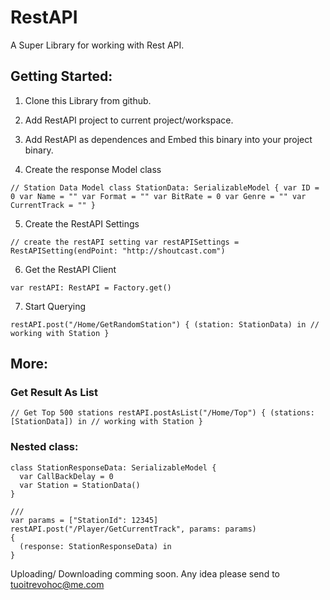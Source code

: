 # RestAPI
A Super Library for working with Rest API.

## Getting Started:

1. Clone this Library from github.

2. Add RestAPI project to current project/workspace.

3. Add RestAPI as dependences and Embed this binary into your project binary.

4. Create the response Model class

  `
  // Station Data Model
  class StationData: SerializableModel {
      var ID = 0
      var Name = ""
      var Format = ""
      var BitRate = 0
      var Genre = ""
      var CurrentTrack = ""
  }
  `

5. Create the RestAPI Settings

  `
  // create the restAPI setting
  var restAPISettings = RestAPISetting(endPoint: "http://shoutcast.com")
  `

6. Get the RestAPI Client

  `
  var restAPI: RestAPI = Factory.get()
  `

7. Start Querying

  `
  restAPI.post("/Home/GetRandomStation") {
    (station: StationData) in
    // working with Station
  }
  `

## More:

### Get Result As List

  `
  // Get Top 500 stations
  restAPI.postAsList("/Home/Top") {
    (stations: [StationData]) in
    // working with Station
  }
  `
  
### Nested class:

  ```
  class StationResponseData: SerializableModel {
    var CallBackDelay = 0
    var Station = StationData()
  }
  
  ///
  var params = ["StationId": 12345]
  restAPI.post("/Player/GetCurrentTrack", params: params)
  {
    (response: StationResponseData) in
  }
  ```
  
Uploading/ Downloading comming soon.
Any idea please send to tuoitrevohoc@me.com
